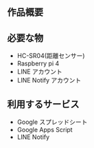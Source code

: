 ## 作品概要

## 必要な物
- HC-SR04(距離センサー)
- Raspberry pi 4 
- LINE アカウント
- LINE Notify アカウント
## 利用するサービス
- Google スプレッドシート
- Google Apps Script
- LINE Notify
##
